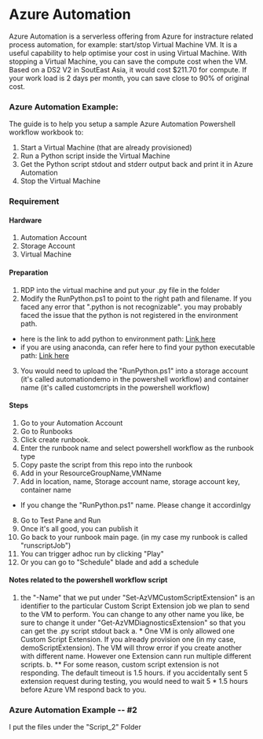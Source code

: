 # Azure Automation

Azure Automation is a serverless offering from Azure for instracture related process automation, for example: start/stop Virtual Machine VM.
It is a useful capability to help optimise your cost in using Virtual Machine.
With stopping a Virtual Machine, you can save the compute cost when the VM. 
Based on a DS2 V2 in SoutEast Asia, it would cost $211.70 for compute. If your work load is 2 days per month, you can save close to 90% of original cost.

### Azure Automation Example:
The guide is to help you setup a sample Azure Automation Powershell workflow workbook to:
1. Start a Virtual Machine (that are already provisioned)
2. Run a Python script inside the Virtual Machine
3. Get the Python script stdout and stderr output back and print it in Azure Automation
3. Stop the Virtual Machine 

### Requirement
#### Hardware
1. Automation Account
2. Storage Account
3. Virtual Machine

#### Preparation
1. RDP into the virtual machine and put your .py file in the folder
2. Modify the RunPython.ps1 to point to the right path and filename. If you faced any error that ".python is not recognizable". you may probably faced the issue that the python is not registered in the environment path.
 * here is the link to add python to environment path: [Link here](https://geek-university.com/python/add-python-to-the-windows-path/)
 * if you are using anaconda, can refer here to find your python executable path: [Link here](https://stackoverflow.com/questions/37117571/where-does-anaconda-python-install-on-windows#:~:text=To%20find%20where%20Anaconda%20was,the%20command%20line%20in%20Windows.&text=You%20can%20search%20for%20%22Anaconda,anaconda2%20is%20my%20installed%20directory.)

3. You would need to upload the "RunPython.ps1" into a storage account (it's called automationdemo in the powershell workflow) and container name (it's called customcripts in the powershell workflow)


#### Steps
1. Go to your Automation Account
2. Go to Runbooks
3. Click create runbook. 
4. Enter the runbook name and select powershell workflow as the runbook type
5. Copy paste the script from this repo into the runbook
6. Add in your ResourceGroupName,VMName
7. Add in location, name, Storage account name, storage account key, container name
 * If you change the "RunPython.ps1" name. Please change it accordinlgy
8. Go to Test Pane and Run
9. Once it's all good, you can publish it
10. Go back to your runbook main page. (in my case my runbook is called "runscriptJob")
11. You can trigger adhoc run by clicking "Play"
12. Or you can go to "Schedule" blade  and add a schedule

#### Notes related to the powershell workflow script
1. the "-Name" that we put under "Set-AzVMCustomScriptExtension" is an identifier to the particular Custom Script Extension job we plan to send to the VM to perform. You can change to any other name you like, be sure to change it under "Get-AzVMDiagnosticsExtension" so that you can get the .py script stdout back
    a. * One VM is only allowed one Custom Script Extension. If you already provision one (in my case, demoScriptExtension). The VM will throw error if you create another with different name. However one Extension cann run multiple different scripts.
    b. ** For some reason, custom script extension is not responding. The default timeout is 1.5 hours. if you accidentally sent 5 extension request during testing, you would need to wait 5 * 1.5 hours before Azure VM respond back to you.
 
### Azure Automation Example -- #2 
I put the files under the "Script_2" Folder



